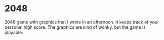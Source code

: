 # 2048
2048 game with graphics that I wrote in an afternoon. 
It keeps track of your personal high score.
The graphics are kind of wonky, but the game is playable.
